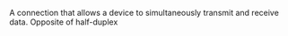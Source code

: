 A connection that allows a device to simultaneously transmit and receive data. Opposite of half-duplex